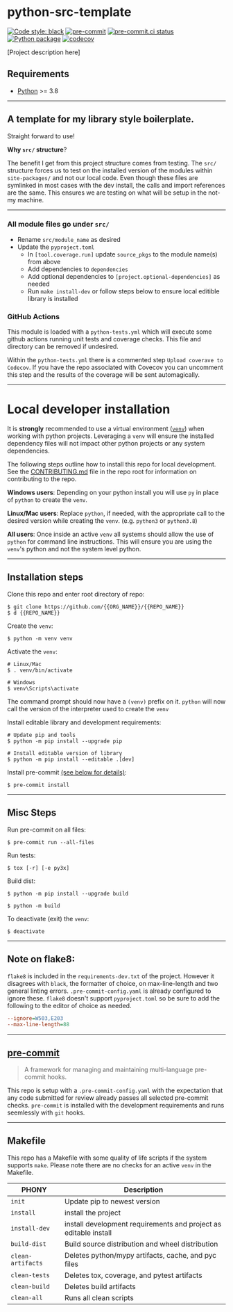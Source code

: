 # python-src-template

[![Code style: black](https://img.shields.io/badge/code%20style-black-000000.svg)](https://github.com/psf/black)
[![pre-commit](https://img.shields.io/badge/pre--commit-enabled-brightgreen?logo=pre-commit&logoColor=white)](https://github.com/pre-commit/pre-commit)
[![pre-commit.ci status](https://results.pre-commit.ci/badge/github/Preocts/python-module-template/main.svg)](https://results.pre-commit.ci/latest/github/Preocts/python-module-template/main)
[![Python package](https://github.com/Preocts/python-module-template/actions/workflows/python-tests.yml/badge.svg?branch=main)](https://github.com/Preocts/python-module-template/actions/workflows/python-tests.yml)
[![codecov](https://codecov.io/gh/Preocts/python-module-template/branch/main/graph/badge.svg?token=sn79oOaqRI)](https://codecov.io/gh/Preocts/python-module-template)

[Project description here]

## Requirements

- [Python](https://python.org) >= 3.8

---

## A template for my library style boilerplate.

Straight forward to use!

**Why `src/` structure**?

The benefit I get from this project structure comes from testing. The `src/`
structure forces us to test on the installed version of the modules within
`site-packages/` and not our local code. Even though these files are symlinked
in most cases with the dev install, the calls and import references are the
same. This ensures we are testing on what will be setup in the not-my machine.

---

### All module files go under `src/`

- Rename `src/module_name` as desired
- Update the `pyproject.toml`
  - In `[tool.coverage.run]` update `source_pkgs` to the module name(s) from
    above
  - Add dependencies to `dependencies`
  - Add optional dependencies to `[project.optional-dependencies]` as needed
  - Run `make install-dev` or follow steps below to ensure local editible
    library is installed

### GitHub Actions

This module is loaded with a `python-tests.yml` which will execute some github
actions running unit tests and coverage checks. This file and directory can be
removed if undesired.

Within the `python-tests.yml` there is a commented step `Upload coverave to
Codecov`.  If you have the repo associated with Covecov you can uncomment this
step and the results of the coverage will be sent automagically.

---

# Local developer installation

It is **strongly** recommended to use a virtual environment
([`venv`](https://docs.python.org/3/library/venv.html)) when working with python
projects. Leveraging a `venv` will ensure the installed dependency files will
not impact other python projects or any system dependencies.

The following steps outline how to install this repo for local development. See
the [CONTRIBUTING.md](CONTRIBUTING.md) file in the repo root for information on
contributing to the repo.

**Windows users**: Depending on your python install you will use `py` in place
of `python` to create the `venv`.

**Linux/Mac users**: Replace `python`, if needed, with the appropriate call to
the desired version while creating the `venv`. (e.g. `python3` or `python3.8`)

**All users**: Once inside an active `venv` all systems should allow the use of
`python` for command line instructions. This will ensure you are using the
`venv`'s python and not the system level python.

---

## Installation steps

Clone this repo and enter root directory of repo:

```console
$ git clone https://github.com/{{ORG_NAME}}/{{REPO_NAME}}
$ d {{REPO_NAME}}
```

Create the `venv`:

```console
$ python -m venv venv
```

Activate the `venv`:

```console
# Linux/Mac
$ . venv/bin/activate

# Windows
$ venv\Scripts\activate
```

The command prompt should now have a `(venv)` prefix on it. `python` will now
call the version of the interpreter used to create the `venv`

Install editable library and development requirements:

```console
# Update pip and tools
$ python -m pip install --upgrade pip

# Install editable version of library
$ python -m pip install --editable .[dev]
```

Install pre-commit [(see below for details)](#pre-commit):

```console
$ pre-commit install
```

---

## Misc Steps

Run pre-commit on all files:

```console
$ pre-commit run --all-files
```

Run tests:

```console
$ tox [-r] [-e py3x]
```

Build dist:

```console
$ python -m pip install --upgrade build

$ python -m build
```

To deactivate (exit) the `venv`:

```console
$ deactivate
```
---

## Note on flake8:

`flake8` is included in the `requirements-dev.txt` of the project. However it
disagrees with `black`, the formatter of choice, on max-line-length and two
general linting errors. `.pre-commit-config.yaml` is already configured to
ignore these. `flake8` doesn't support `pyproject.toml` so be sure to add the
following to the editor of choice as needed.

```ini
--ignore=W503,E203
--max-line-length=88
```

---

## [pre-commit](https://pre-commit.com)

> A framework for managing and maintaining multi-language pre-commit hooks.

This repo is setup with a `.pre-commit-config.yaml` with the expectation that
any code submitted for review already passes all selected pre-commit checks.
`pre-commit` is installed with the development requirements and runs seemlessly
with `git` hooks.

---

## Makefile

This repo has a Makefile with some quality of life scripts if the system
supports `make`.  Please note there are no checks for an active `venv` in the
Makefile.

| PHONY             | Description                                                      |
| ----------------- | ---------------------------------------------------------------- |
| `init`            | Update pip to newest version                                     |
| `install`         | install the project                                              |
| `install-dev`     | install development requirements and project as editable install |
| `build-dist`      | Build source distribution and wheel distribution                 |
| `clean-artifacts` | Deletes python/mypy artifacts, cache, and pyc files              |
| `clean-tests`     | Deletes tox, coverage, and pytest artifacts                      |
| `clean-build`     | Deletes build artifacts                                          |
| `clean-all`       | Runs all clean scripts                                           |
